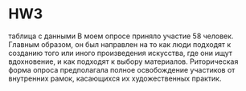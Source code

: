 # HW3
таблица с данными 
В моем опросе приняло участие 58 человек. Главным образом, он был направлен на то как люди подходят к созданию того или иного произведения искусства, где они ищут вдохновение, и как подходят к выбору материалов. Риторическая форма опроса предполагала полное освобождение участиков от внутренних рамок, касающихся их художественных практик. 
